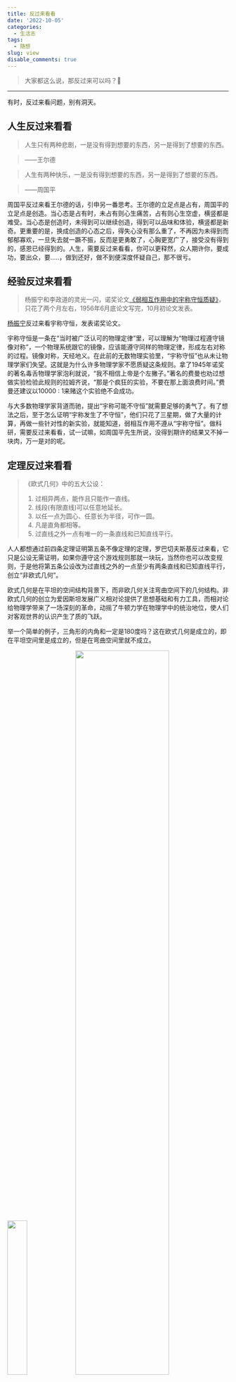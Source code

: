 ```yaml
---
title: 反过来看看
date: '2022-10-05'
categories:
  - 生活志
tags:
  - 随想
slug: view
disable_comments: true
---
```

> 大家都这么说，那反过来可以吗？🤔
---
有时，反过来看问题，别有洞天。

## 人生反过来看看

> 人生只有两种悲剧，一是没有得到想要的东西，另一是得到了想要的东西。

> ——王尔德

> 人生有两种快乐，一是没有得到想要的东西，另一是得到了想要的东西。

> ——周国平

周国平反过来看王尔德的话，引申另一番思考。王尔德的立足点是占有，周国平的立足点是创造。当心态是占有时，未占有则心生痛苦，占有则心生空虚，横竖都是难受。当心态是创造时，未得到可以继续创造，得到可以品味和体验，横竖都是新奇。更重要的是，换成创造的心态之后，得失心没有那么重了，不再因为未得到而郁郁寡欢，一旦失去就一蹶不振，反而是更勇敢了，心胸更宽广了，接受没有得到的，感恩已经得到的。人生，需要反过来看看，你可以更释然，众人期许你，要成功，要出众，要.....，做到还好，做不到便深度怀疑自己，那不很亏。

## 经验反过来看看

> 杨振宁和李政道的灵光一闪，诺奖论文[《弱相互作用中的宇称守恒质疑》](https://mp.weixin.qq.com/s/Hzi-bmWX52MA0vYWvvr4UA)，只花了两个月左右，1956年6月底论文写完，10月初论文发表。

[杨振宁](https://mp.weixin.qq.com/s/G4oJTqF8KNVKBoW60fJTIw)反过来看宇称守恒，发表诺奖论文。

宇称守恒是一条在“当时被广泛认可的物理定律”里，可以理解为“物理过程遵守镜像对称”，一个物理系统跟它的镜像，应该能遵守同样的物理定律，形成左右对称的过程。镜像对称，天经地义。在此前的无数物理实验里，“宇称守恒”也从未让物理学家们失望。这就是为什么许多物理学家不愿质疑这条规则。拿了1945年诺奖的著名毒舌物理学家泡利就说，“我不相信上帝是个左撇子。”著名的费曼也劝过想做实验检验此规则的拉姆齐说，“那是个疯狂的实验，不要在那上面浪费时间。”费曼还建议以10000 : 1来赌这个实验绝不会成功。

与大多数物理学家背道而驰，提出“宇称可能不守恒”就需要足够的勇气了。有了想法之后，至于怎么证明“宇称发生了不守恒”，他们只花了三星期，做了大量的计算，再做一些针对性的新实验，就能知道，弱相互作用不遵从“宇称守恒”。做科研，需要反过来看看，试一试嘛，如周国平先生所说，没得到期许的结果又不掉一块肉，万一是对的呢。

## 定理反过来看看

> 《欧式几何》中的五大公设：  
> 1. 过相异两点，能作且只能作一直线。
> 1. 线段(有限直线)可以任意地延长。
> 1. 以任一点为圆心、任意长为半径，可作一圆。
> 1. 凡是直角都相等。
> 1. 过直线之外一点有唯一的一条直线和已知直线平行。

人人都想通过前四条定理证明第五条不像定理的定理，罗巴切夫斯基反过来看，它只是公设无需证明，如果你遵守这个游戏规则那就一块玩，当然你也可以改变规则，于是他将第五条公设改为过直线之外的一点至少有两条直线和已知直线平行，创立“非欧式几何”。

欧式几何是在平坦的空间结构背景下，而非欧几何关注弯曲空间下的几何结构。非欧式几何的创立为爱因斯坦发展广义相对论提供了思想基础和有力工具，而相对论给物理学带来了一场深刻的革命，动摇了牛顿力学在物理学中的统治地位，使人们对客观世界的认识产生了质的飞跃。

举一个简单的例子，三角形的内角和一定是180度吗？这在欧式几何是成立的，即在平坦空间里是成立的，但是在弯曲空间里就不成立。

<img src="/images/1005_1.jpg" width="30%"> <img src="/images/1005_2.jpg" width="65%">

那我们生活的三维空间是平坦的还是弯曲的？验证想法很简单，在空间中的三点之间拉几条绳子，由此得到一个三角形，然后看看它的内角和是否等于180度不就好了。爱因斯坦提出一个假设：大质量物体附近的物理空间会变得弯曲，也就是说，我们在地球和另外两颗恒星之间拉三条绳子，把太阳围起来，那么你会发现，这个三角形的内角和明显不等于180度。为了验证这个猜想，找到合适的可观测的行星，我们需要挑选一个好日子，哪怕是白天，空中的恒星也清晰可见，不被太阳光遮挡，那就是日全食当天。1919年英国一支天文学小队长来到了西非的普林西比岛，这个地方是那一年观测日全食的最佳地点，测量结果验证了爱因斯坦的猜想。非欧几何更贴近真相，我们生活在弯曲的三维空间，那到底是局部弯曲还是全局弯曲？可以看看《从一到无穷大》第二卷第五章的介绍。

做理论，反过来看看，举手创造新的理论大厦，比之前那座更辉煌。

### 寻常观点反过来看看

寻常观点很多很多，比如，你不要拿自己长处跟别人短处比，比赢了也没什么，你要拿自己短板跟别人长处比，这样都比赢了，你就是真的厉害。

反过来看的话呢，就是，你大可以拿自己长处跟别人的短处比，这样你才知道自己是谁，天赋在哪里，而不陷入循环的自卑（此处应该也可以抬杠，就是说，自己的长处也比不过别人的短处，这真的是有的，那就换个参照物吧，哈哈）。刚看过《地球动脉》第一季，里面有三处激烈的场景，狼捕羊，鲨鱼捕海狗，鬣狗捕鹿。狼爆发力强，但是羊的奔跑速度很快，只要一门心思往前跑，一定可以逃脱狼口；鲨鱼有力量，但是海狗灵活呀，鲨鱼游的快但是转弯不行呀，只要海狗不放弃跟鲨鱼转圈子，鲨鱼也耐他不合；鬣狗是有耐力，但鹿有捕捉微弱声音的耳朵，不放松警惕，关键时候也可以救自己一命呀。

当我试着反过来看问题的时候，我发现很多专家说的东西就是跟大众唱反调的，比如
- 《黑客与画家》里说的“在现代社会中，收入差距拉大实际上是一种健康的信号？”
- 著名心理学家武志红说：[“亲如母女，不是最好的婆媳关系。”](https://mp.weixin.qq.com/s/dglmIgsP_t7bt6Yt8I_Ksg)
- 心理咨询师徐慢慢说：[“如何拥有一段好关系？学会按时生气。”](https://mp.weixin.qq.com/s/vyxKxRH7CERALUPoWASVOg)
- 我的老师说：“做菜的油烟比抽烟的烟吸入肺里更多。”

`$\vdots$`


### 总结

我们生在这片泥泞里，有时要跳脱出来是有点难，跳出世俗的观点，有些还真的是很优秀的人才能做得到（为什么不是跳脱了之后优秀呢🤔，哈哈，随时反过来想想），但是呢，作为普通的大众，我觉得自己起码可以意识到，我可以这么去想，可以这么去思考问题，错了就错了，又不打紧。





























